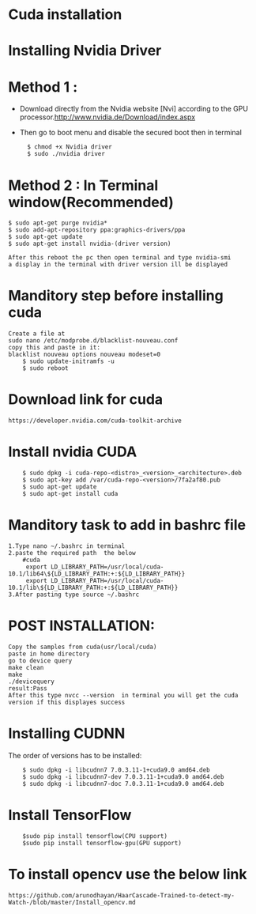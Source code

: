 
# Cuda installation
#  Installing Nvidia Driver 
  # Method 1 :

-  Download  directly  from  the  Nvidia  website  [Nvi]  according  to  the  GPU
   processor.http://www.nvidia.de/Download/index.aspx

- Then go to boot menu and disable the secured boot then in terminal

		$ chmod +x Nvidia driver
		$ sudo ./nvidia driver

# Method 2 :  In Terminal window(Recommended)

	$ sudo apt-get purge nvidia*
	$ sudo add-apt-repository ppa:graphics-drivers/ppa
	$ sudo apt-get update
	$ sudo apt-get install nvidia-(driver version)
	
	After this reboot the pc then open terminal and type nvidia-smi
	a display in the terminal with driver version ill be displayed





#  Manditory step before installing cuda

	Create a file at
	sudo nano /etc/modprobe.d/blacklist-nouveau.conf   
	copy this and paste in it:
	blacklist nouveau options nouveau modeset=0
		$ sudo update-initramfs -u
		$ sudo reboot
# Download link for cuda
	https://developer.nvidia.com/cuda-toolkit-archive

#  Install nvidia CUDA
		$ sudo dpkg -i cuda-repo-<distro>_<version>_<architecture>.deb
		$ sudo apt-key add /var/cuda-repo-<version>/7fa2af80.pub
		$ sudo apt-get update
		$ sudo apt-get install cuda
# Manditory task to add in bashrc file
	1.Type nano ~/.bashrc in terminal
	2.paste the required path  the below
		#cuda
		 export LD_LIBRARY_PATH=/usr/local/cuda-10.1/lib64\${LD_LIBRARY_PATH:+:${LD_LIBRARY_PATH}}
		 export LD_LIBRARY_PATH=/usr/local/cuda-10.1/lib\${LD_LIBRARY_PATH:+:${LD_LIBRARY_PATH}}
	3.After pasting type source ~/.bashrc
       	
# POST INSTALLATION:

	Copy the samples from cuda(usr/local/cuda)
	paste in home directory
	go to device query 
	make clean
	make
	./devicequery
	result:Pass
	After this type nvcc --version  in terminal you will get the cuda version if this displayes success

# Installing CUDNN

The order of versions has to be installed:

		$ sudo dpkg -i libcudnn7 7.0.3.11-1+cuda9.0 amd64.deb
		$ sudo dpkg -i libcudnn7-dev 7.0.3.11-1+cuda9.0 amd64.deb
		$ sudo dpkg -i libcudnn7-doc 7.0.3.11-1+cuda9.0 amd64.deb

# Install TensorFlow

		$sudo pip install tensorflow(CPU support)
		$sudo pip install tensorflow-gpu(GPU support)
# To install opencv use the below link
	https://github.com/arunodhayan/HaarCascade-Trained-to-detect-my-Watch-/blob/master/Install_opencv.md

